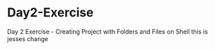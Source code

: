 # Day2-Exercise
Day 2 Exercise - Creating Project with Folders and Files on Shell
this is jesses change